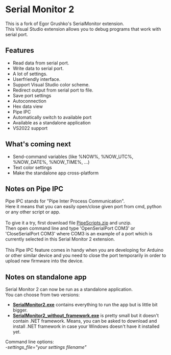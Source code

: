 # Serial Monitor 2
This is a fork of Egor Grushko's SerialMonitor extension.\
This Visual Studio extension allows you to debug programs that work with serial port.

## Features
- Read data from serial port.
- Write data to serial port.
- A lot of settings.
- Userfriendly interface.
- Support Visual Studio color scheme.
- Redirect output from serial port to file.
- Save port settings
- Autoconnection
- Hex data view
- Pipe IPC
- Automatically switch to available port
- Available as a standalone application
- VS2022 support

## What's coming next
- Send-command variables (like %NOW%, %NOW_UTC%, %NOW_DATE%, %NOW_TIME%, ...)
- Text color settings
- Make the standalone app cross-platform

## Notes on Pipe IPC
Pipe IPC stands for "Pipe Inter Process Communication".\
Here it means that you can easily open/close given port from cmd, python or any other script or app.\
\
To give it a try, first download file [PipeScripts.zip](https://github.com/pavelsury/SerialMonitor2/releases/latest/download/PipeScripts_v1.10.0.zip) and unzip.\
Then open command line and type 'OpenSerialPort COM3' or 'CloseSerialPort COM3' where COM3 is an example of a port which is currently selected in this Serial Monitor 2 extension.\
\
This Pipe IPC feature comes in handy when you are developing for Arduino or other similar device and you need to close the port temporarily in order to upload new firmware into the device.

## Notes on standalone app
Serial Monitor 2 can now be run as a standalone application.
\
You can choose from two versions:
- [**SerialMonitor2.exe**](https://github.com/pavelsury/SerialMonitor2/releases/latest/download/SerialMonitor2_v1.10.0.exe) contains everything to run the app but is little bit bigger.
- [**SerialMonitor2_without_framework.exe**](https://github.com/pavelsury/SerialMonitor2/releases/latest/download/SerialMonitor2_v1.10.0_without_framework.exe) is pretty small but it doesn't contain .NET framework. Means, you can be asked to download and install .NET framework in case your Windows doesn't have it installed yet.

Command line options:
\
*-settings_file="your settings filename"*
